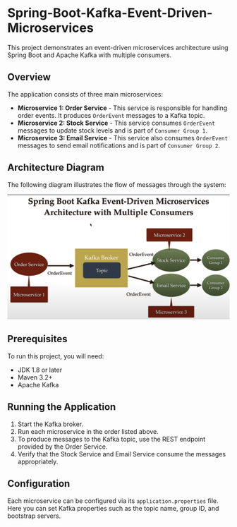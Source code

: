 # Spring-Boot-Kafka-Event-Driven-Microservices

This project demonstrates an event-driven microservices architecture using Spring Boot and Apache Kafka with multiple consumers.

## Overview

The application consists of three main microservices:

- **Microservice 1: Order Service** - This service is responsible for handling order events. It produces `OrderEvent` messages to a Kafka topic.
- **Microservice 2: Stock Service** - This service consumes `OrderEvent` messages to update stock levels and is part of `Consumer Group 1`.
- **Microservice 3: Email Service** - This service also consumes `OrderEvent` messages to send email notifications and is part of `Consumer Group 2`.

## Architecture Diagram

The following diagram illustrates the flow of messages through the system:

![Architecture Diagram](/architecture.png)

## Prerequisites

To run this project, you will need:
- JDK 1.8 or later
- Maven 3.2+
- Apache Kafka

## Running the Application

1. Start the Kafka broker.
2. Run each microservice in the order listed above.
3. To produce messages to the Kafka topic, use the REST endpoint provided by the Order Service.
4. Verify that the Stock Service and Email Service consume the messages appropriately.

## Configuration

Each microservice can be configured via its `application.properties` file. Here you can set Kafka properties such as the topic name, group ID, and bootstrap servers.
